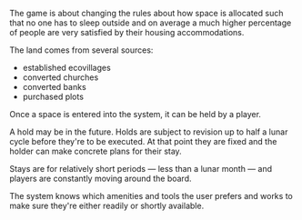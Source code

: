The game is about changing the rules about how space is allocated such that no one has to sleep outside and on average a much higher percentage of people are very satisfied by their housing accommodations.

The land comes from several sources:

* established ecovillages
* converted churches
* converted banks
* purchased plots

Once a space is entered into the system, it can be held by a player.

A hold may be in the future. Holds are subject to revision up to half a lunar cycle before they're to be executed. At that point they are fixed and the holder can make concrete plans for their stay.

Stays are for relatively short periods — less than a lunar month — and players are constantly moving around the board.

The system knows which amenities and tools the user prefers and works to make sure they're either readily or shortly available.

